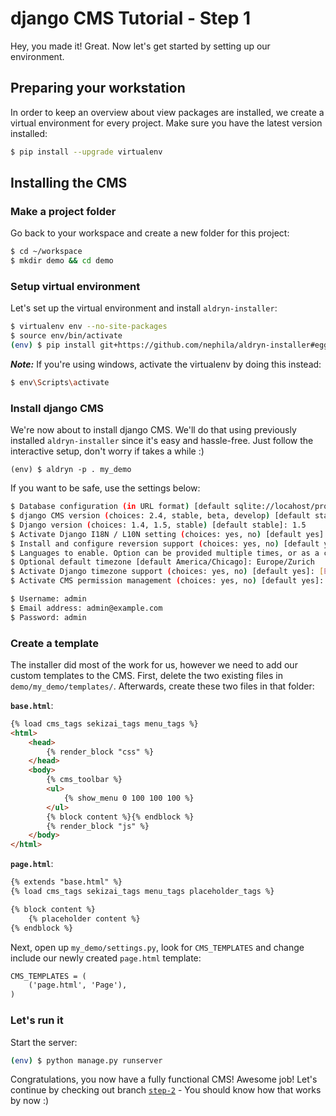 django CMS Tutorial - Step 1
============================
Hey, you made it! Great. Now let's get started by setting up our environment.

Preparing your workstation
--------------------------
In order to keep an overview about view packages are installed, we create a virtual environment for every project. Make sure you have the latest version installed:

```bash
$ pip install --upgrade virtualenv
```

Installing the CMS
------------------

### Make a project folder

Go back to your workspace and create a new folder for this project:

```bash
$ cd ~/workspace	
$ mkdir demo && cd demo
```

### Setup virtual environment

Let's set up the virtual environment and install `aldryn-installer`:

```bash
$ virtualenv env --no-site-packages
$ source env/bin/activate
(env) $ pip install git+https://github.com/nephila/aldryn-installer#egg=aldryn-installer
```

***Note:*** If you're using windows, activate the virtualenv by doing this instead:

```bash
$ env\Scripts\activate
```

### Install django CMS

We're now about to install django CMS. We'll do that using previously installed `aldryn-installer` since it's easy and hassle-free. Just follow the interactive setup, don't worry if takes a while :)

```
(env) $ aldryn -p . my_demo
```

If you want to be safe, use the settings below:

```bash
$ Database configuration (in URL format) [default sqlite://locahost/project.db]: [ENTER]
$ django CMS version (choices: 2.4, stable, beta, develop) [default stable]: develop
$ Django version (choices: 1.4, 1.5, stable) [default stable]: 1.5
$ Activate Django I18N / L10N setting (choices: yes, no) [default yes]: [ENTER]
$ Install and configure reversion support (choices: yes, no) [default yes]: [ENTER]
$ Languages to enable. Option can be provided multiple times, or as a comma separated list: en,de
$ Optional default timezone [default America/Chicago]: Europe/Zurich
$ Activate Django timezone support (choices: yes, no) [default yes]: [ENTER]
$ Activate CMS permission management (choices: yes, no) [default yes]: [ENTER]

$ Username: admin
$ Email address: admin@example.com 
$ Password: admin
```

### Create a template
The installer did most of the work for us, however we need to add our custom templates to the CMS. First, delete the two existing files in `demo/my_demo/templates/`. Afterwards, create these two files in that folder:

**`base.html`**:

```html
{% load cms_tags sekizai_tags menu_tags %}
<html>
    <head>
        {% render_block "css" %}
    </head>
    <body>
        {% cms_toolbar %}
        <ul>
            {% show_menu 0 100 100 100 %}
        </ul>
        {% block content %}{% endblock %}
        {% render_block "js" %}
    </body>
</html>
```

**`page.html`**:

```html
{% extends "base.html" %}
{% load cms_tags sekizai_tags menu_tags placeholder_tags %}

{% block content %}
    {% placeholder content %}
{% endblock %}
```

Next, open up `my_demo/settings.py`, look for `CMS_TEMPLATES` and change include our newly created `page.html` template:

```html
CMS_TEMPLATES = (
    ('page.html', 'Page'),
)
```

### Let's run it

Start the server:

```bash
(env) $ python manage.py runserver
```

Congratulations, you now have a fully functional CMS! Awesome job! Let's continue by checking out branch [`step-2`](https://github.com/Chive/djangocms-tutorial/tree/step-2) - You should know how that works by now :)
